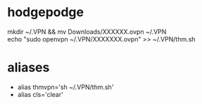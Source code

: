 # hodgepodge

mkdir ~/.VPN && mv Downloads/XXXXXX.ovpn ~/.VPN   
echo "sudo openvpn ~/.VPN/XXXXXXX.ovpn" >> ~/.VPN/thm.sh

# aliases

- alias thmvpn='sh ~/.VPN/thm.sh'
- alias cls='clear'

